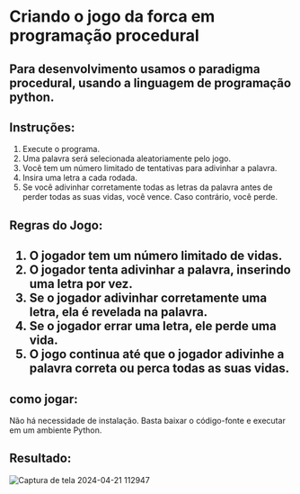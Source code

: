 <h1>Criando o jogo da forca em programação procedural</h1>

<h2>Para desenvolvimento usamos o paradigma procedural, usando a linguagem de programação python.</h2>

<h2>Instruções: </h2>
<ol>
<li>Execute o programa.</li>
<li>Uma palavra será selecionada aleatoriamente pelo jogo.</li>
<li>Você tem um número limitado de tentativas para adivinhar a palavra.</li>
<li>Insira uma letra a cada rodada.</li>
<li>Se você adivinhar corretamente todas as letras da palavra antes de perder todas as suas vidas, você vence. Caso contrário, você perde.</li>
  
</ol>

<h2>Regras do Jogo: <h2>
<ol>
<li>O jogador tem um número limitado de vidas.</li>
<li>O jogador tenta adivinhar a palavra, inserindo uma letra por vez.</li>
<li>Se o jogador adivinhar corretamente uma letra, ela é revelada na palavra.</li>
<li>Se o jogador errar uma letra, ele perde uma vida.</li>
<li>O jogo continua até que o jogador adivinhe a palavra correta ou perca todas as suas vidas.</li>
</ol>
  
<h2>como jogar: </h2>
<p>Não há necessidade de instalação. Basta baixar o código-fonte e executar em um ambiente Python. </p>

<h2>Resultado: </h2>

![Captura de tela 2024-04-21 112947](https://github.com/josephDcostaR/ForcaPython/assets/87831574/d488136b-110e-4838-a69e-779453037d3f)
